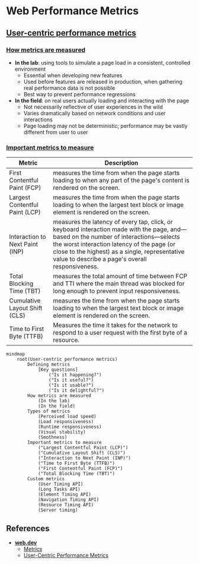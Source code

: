 # Web Performance Metrics

## [User-centric performance metrics](https://web.dev/articles/user-centric-performance-metrics)

### [How metrics are measured](https://web.dev/articles/user-centric-performance-metrics#how_metrics_are_measured)

* **In the lab**: using tools to simulate a page load in a consistent, controlled environment
    * Essential when developing new features
    * Used before features are released in production, when gathering real performance data is not possible
    * Best way to prevent performance regressions
* **In the field**: on real users actually loading and interacting with the page
    * Not necessarily reflective of user experiences in the wild
    * Varies dramatically based on network conditions and user interactions
    * Page loading may not be deterministic; performance may be vastly different from user to user

### [Important metrics to measure](https://web.dev/articles/user-centric-performance-metrics#important_metrics_to_measure)

| Metric | Description |
| --- | --- |
| First Contentful Paint (FCP) | measures the time from when the page starts loading to when any part of the page's content is rendered on the screen. |
| Largest Contentful Paint (LCP) | measures the time from when the page starts loading to when the largest text block or image element is rendered on the screen. |
| Interaction to Next Paint (INP) | measures the latency of every tap, click, or keyboard interaction made with the page, and—based on the number of interactions—selects the worst interaction latency of the page (or close to the highest) as a single, representative value to describe a page's overall responsiveness. |
| Total Blocking Time (TBT) | measures the total amount of time between FCP and TTI where the main thread was blocked for long enough to prevent input responsiveness. |
| Cumulative Layout Shift (CLS) | measures the time from when the page starts loading to when the largest text block or image element is rendered on the screen. |
| Time to First Byte (TTFB) | Measures the time it takes for the network to respond to a user request with the first byte of a resource.

```mermaid
mindmap
    root(User-centric performance metrics)
        Defining metrics
            [Key questions]
                ("Is it happening?")
                ("Is it useful?")
                ("Is it usable?")
                ("Is it delightful?")
        How metrics are measured
            (In the lab)
            (In the field)
        Types of metrics
            (Perceived load speed)
            (Load responsiveness)
            (Runtime responsiveness)
            (Visual stability)
            (Smothness)
        Important metrics to measure
            ("Largest Contentful Paint (LCP)")
            ("Cumulative Layout Shift (CLS)")
            ("Interaction to Next Paint (INP)")
            ("Time to First Byte (TTFB)")
            ("First Contentful Paint (FCP)")
            ("Total Blocking Time (TBT)")
        Custom metrics
            (User Timing API)
            (Long Tasks API)
            (Element Timing API)
            (Navigation Timing API)
            (Resource Timing API)
            (Server timing)
```

## References

* [**web.dev**](https://web.dev/)
    * [Metrics](https://web.dev/explore/metrics)
    * [User-Centric Performance Metrics](https://web.dev/articles/user-centric-performance-metrics)